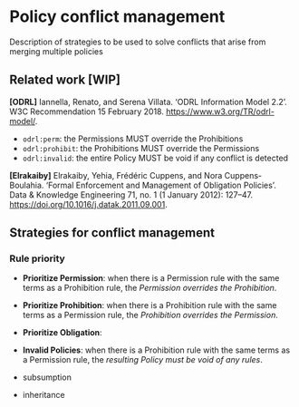 # Policy conflict management

Description of strategies to be used to solve conflicts that arise from merging multiple policies

## Related work [WIP]

**[ODRL]** Iannella, Renato, and Serena Villata. ‘ODRL Information Model 2.2’. W3C Recommendation 15 February 2018. https://www.w3.org/TR/odrl-model/.

- `odrl:perm`: the Permissions MUST override the Prohibitions
- `odrl:prohibit`: the Prohibitions MUST override the Permissions
- `odrl:invalid`: the entire Policy MUST be void if any conflict is detected

**[Elrakaiby]** Elrakaiby, Yehia, Frédéric Cuppens, and Nora Cuppens-Boulahia. ‘Formal Enforcement and Management of Obligation Policies’. Data & Knowledge Engineering 71, no. 1 (1 January 2012): 127–47. https://doi.org/10.1016/j.datak.2011.09.001.

## Strategies for conflict management

### Rule priority

- **Prioritize Permission**: when there is a Permission rule with the same terms as a Prohibition rule, the *Permission overrides the Prohibition*.
- **Prioritize Prohibition**: when there is a Prohibition rule with the same terms as a Permission rule, the *Prohibition overrides the Permission*.
- **Prioritize Obligation**:
- **Invalid Policies**: when there is a Prohibition rule with the same terms as a Permission rule, the *resulting Policy must be void of any rules*.

- subsumption
- inheritance